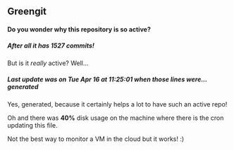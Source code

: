## Greengit

#### Do you wonder why this repository is so active?

##### After all it has 1527 commits!

But is it *really* active? Well...

##### Last update was on Tue Apr 16 at 11:25:01 when those lines were... generated

Yes, generated, because it certainly helps a lot to have such an active repo!

Oh and there was **40%** disk usage on the machine
where there is the cron updating this file.

Not the best way to monitor a VM in the cloud but it works! :)

